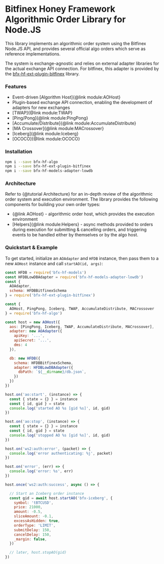 # Bitfinex Honey Framework Algorithmic Order Library for Node.JS

This library implements an algorithmic order system using the Bitfinex Node.JS
API, and provides several official algo orders which serve as reference
implementations.

The system is exchange-agnostic and relies on external adapter libraries for the
actual exchange API connection. For bitfinex, this adapter is provided by the
[bfx-hf-ext-plugin-bitfinex](https://github.com/bitfinexcom/bfx-hf-ext-plugin-bitfinex) library.

### Features

* Event-driven [Algorithm Host]{@link module:AOHost}
* Plugin-based exchange API connection, enabling the development of adapters for new exchanges
* [TWAP]{@link module:TWAP}
* [Ping/Pong]{@link module:PingPong}
* [Accumulate/Distribute]{@link module:AccumulateDistribute}
* [MA Crossover]{@link module:MACrossover}
* [Iceberg]{@link module:Iceberg}
* [OCOCO]{@link module:OCOCO}

### Installation

```bash
npm i --save bfx-hf-algo
npm i --save bfx-hf-ext-plugin-bitfinex
npm i --save bfx-hf-models-adapter-lowdb
```

### Architecture

Refer to {@tutorial Architecture} for an in-depth review of the algorithmic
order system and execution environment. The library provides the following
components for building your own order types:

* {@link AOHost} - algorithmic order host, which provides the execution environment
* [Helpers]{@link module:Helpers} - async methods provided to orders during execution for
    submitting & cancelling orders, and triggering events to be handled either
    by themselves or by the algo host.

### Quickstart & Example

To get started, initialize an `AOAdapter` and `HFDB` instance, then pass them
to a new `AOHost` instance and call `startAO(id, args)`:

```js
const HFDB = require('bfx-hf-models')
const HFDBLowDBAdapter = require('bfx-hf-models-adapter-lowdb')
const {
  AOAdapter,
  schema: HFDBBitfinexSchema
} = require('bfx-hf-ext-plugin-bitfinex')

const {
  AOHost, PingPong, Iceberg, TWAP, AccumulateDistribute, MACrossover
} = require('bfx-hf-algo')

const host = new AOHost({
  aos: [PingPong, Iceberg, TWAP, AccumulateDistribute, MACrossover],
  adapter: new AOAdapter({
    apiKey: '...',
    apiSecret: '...',
    dms: 4
  }),

  db: new HFDB({
    schema: HFDBBitfinexSchema,
    adapter: HFDBLowDBAdapter({
      dbPath: `${__dirname}/db.json`,
    })
  })
})

host.on('ao:start', (instance) => {
  const { state = {} } = instance
  const { id, gid } = state
  console.log('started AO %s [gid %s]', id, gid)
})

host.on('ao:stop', (instance) => {
  const { state = {} } = instance
  const { id, gid } = state
  console.log('stopped AO %s [gid %s]', id, gid)
})

host.on('ws2:auth:error', (packet) => {
  console.log('error authenticating: %j', packet)
})

host.on('error', (err) => {
  console.log('error: %s', err)
})

host.once('ws2:auth:success', async () => {

  // Start an Iceberg order instance
  const gid = await host.startAO('bfx-iceberg', {
    symbol: 'tBTCUSD',
    price: 21000,
    amount: -0.5,
    sliceAmount: -0.1,
    excessAsHidden: true,
    orderType: 'LIMIT',
    submitDelay: 150,
    cancelDelay: 150,
    _margin: false,
  })

  // later, host.stopAO(gid)
})
```

